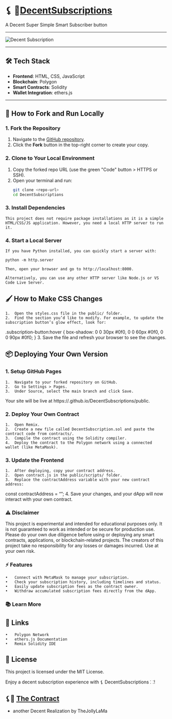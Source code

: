 # ⚸ 🔆[DecentSubscriptions](https://TheJollyLaMa.github.io/DecentSubscriptions/public)

A Decent Super Simple Smart Subscriber button

---

![Decent Subscription](./assets/SecretPyramid.png)

---

## 🛠️ **Tech Stack**

- **Frontend**: HTML, CSS, JavaScript
- **Blockchain**: Polygon
- **Smart Contracts**: Solidity
- **Wallet Integration**: ethers.js

---

## 🚀 **How to Fork and Run Locally**

### 1. Fork the Repository

1. Navigate to the [GitHub repository](https://github.com/TheJollyLaMa/DecentSubscriptions).
2. Click the **Fork** button in the top-right corner to create your copy.

### 2. Clone to Your Local Environment

1. Copy the forked repo URL (use the green "Code" button > HTTPS or SSH).
2. Open your terminal and run:
   ```bash
   git clone <repo-url>
   cd DecentSubscriptions
    ```
### 3. Install Dependencies
    This project does not require package installations as it is a simple HTML/CSS/JS application. However, you need a local HTTP server to run it.

### 4. Start a Local Server
    If you have Python installed, you can quickly start a server with:
    
    python -m http.server

    Then, open your browser and go to http://localhost:8000.

    Alternatively, you can use any other HTTP server like Node.js or VS Code Live Server.

## 🖌️ How to Make CSS Changes
	1.	Open the styles.css file in the public/ folder.
	2.	Find the section you’d like to modify. For example, to update the subscription button’s glow effect, look for:
.subscription-button:hover {
box-shadow: 0 0 30px #0f0, 0 0 60px #0f0, 0 0 90px #0f0;
}
	3.	Save the file and refresh your browser to see the changes.

## 📦 Deploying Your Own Version

### 1. Setup GitHub Pages
	1.	Navigate to your forked repository on GitHub.
	2.	Go to Settings > Pages.
	3.	Under Source, select the main branch and click Save.

Your site will be live at https://<your-username>.github.io/DecentSubscriptions/public.

### 2. Deploy Your Own Contract
	1.	Open Remix.
	2.	Create a new file called DecentSubscription.sol and paste the contract code from contracts/.
	3.	Compile the contract using the Solidity compiler.
	4.	Deploy the contract to the Polygon network using a connected wallet (like MetaMask).

### 3. Update the Frontend
	1.	After deploying, copy your contract address.
	2.	Open contract.js in the public/scripts/ folder.
	3.	Replace the contractAddress variable with your new contract address:
const contractAddress = “”;
	4.	Save your changes, and your dApp will now interact with your own contract.

### ⚠️ Disclaimer

This project is experimental and intended for educational purposes only. It is not guaranteed to work as intended or be secure for production use. Please do your own due diligence before using or deploying any smart contracts, applications, or blockchain-related projects. The creators of this project take no responsibility for any losses or damages incurred. Use at your own risk.

### ⚡ Features
	•	Connect with MetaMask to manage your subscription.
	•	Check your subscription history, including timelines and status.
	•	Easily update subscription fees as the contract owner.
	•	Withdraw accumulated subscription fees directly from the dApp.

### 📚 Learn More

## 🔗 Links
	•	Polygon Network
	•	ethers.js Documentation
	•	Remix Solidity IDE

## 🧾 License

This project is licensed under the MIT License.

Enjoy a decent subscription experience with ⚸ DecentSubscriptions ⸬!

## ⚸📜 [The Contract](https://polygonscan.com/address/0x8C6E80B510216840f4eFf18D6d2A9bD81f38e6CC#events)

* another Decent Realization by TheJollyLaMa 